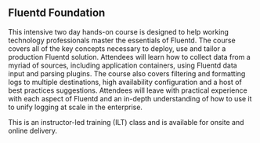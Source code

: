 ## Fluentd Foundation

This intensive two day hands-on course is designed to help working technology professionals master the essentials of Fluentd. The course covers all of the key concepts necessary to deploy, use and tailor a production Fluentd solution. Attendees will learn how to collect data from a myriad of sources, including application containers, using Fluentd data input and parsing plugins. The course also covers filtering and formatting logs to multiple destinations, high availability configuration and a host of best practices suggestions. Attendees will leave with practical experience with each aspect of Fluentd and an in-depth understanding of how to use it to unify logging at scale in the enterprise.

This is an instructor-led training (ILT) class and is available for onsite and online delivery.
